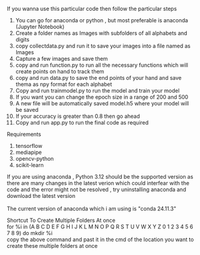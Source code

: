 If you wanna use this particular code then follow the particular steps

1. You can go for anaconda or python , but most preferable is anaconda (Jupyter Notebook)    
2. Create a folder names as Images with subfolders of all alphabets and digits
3. copy collectdata.py and run it to save your images into a file named as Images 
4. Capture a few images and save them
5. copy and run function.py to run all the necessary functions which will create points on hand to track them 
6. copy and run data.py to save the end points of your hand and save thema as npy format for each alphabet
7. Copy and run trainmodel.py to run the model and train your model
8. If you want you can change the epoch size in a range of 200 and 500
9. A new file will be automatically saved model.h5 where your model will be saved
10. If your accuracy is greater than 0.8 then go ahead
11. Copy and run app.py to run the final code as required
    
Requirements 
1. tensorflow
2. mediapipe
3. opencv-python
4. scikit-learn

If you are using anaconda , Python 3.12 should be the supported version as there are many changes in the latest verion which could interfear with the code and the error might not be resolved ,  try uninstalling anaconda and download the latest version  
<Br>
The current version of anaconda which i am using is "conda 24.11.3"

Shortcut To Create Multiple Folders At once 
<br>
for %i in (A B C D E F G H I J K L M N O P Q R S T U V W X Y Z 0 1 2 3 4 5 6 7 8 9) do mkdir %i
<br>
copy the above command and past it in the cmd of the location you want to create these multiple folders at once
